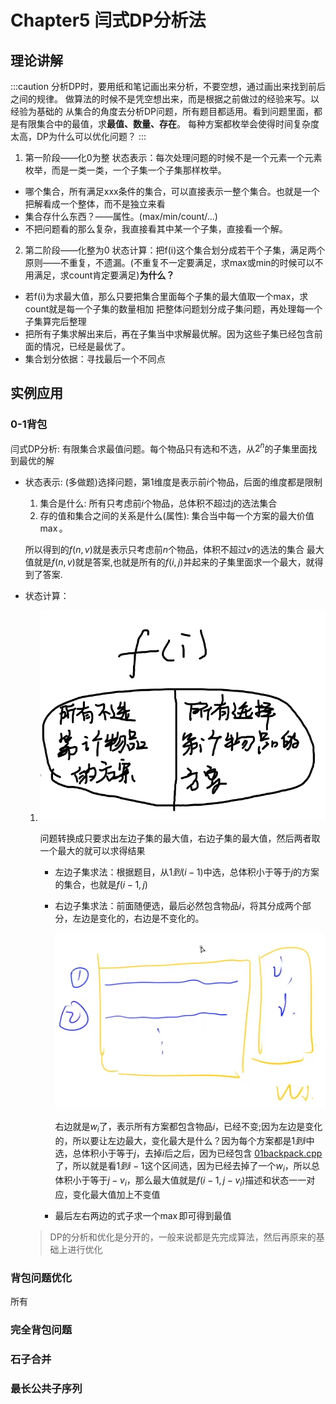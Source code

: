 # Chapter5 闫式DP分析法

## 理论讲解

:::caution
分析DP时，要用纸和笔记画出来分析，不要空想，通过画出来找到前后之间的规律。
做算法的时候不是凭空想出来，而是根据之前做过的经验来写。以经验为基础的
从集合的角度去分析DP问题，所有题目都适用。看到问题里面，都是有限集合中的最值，求**最值、数量、存在**。
每种方案都枚举会使得时间复杂度太高，DP为什么可以优化问题？
:::

1. 第一阶段——化0为整
    状态表示：每次处理问题的时候不是一个元素一个元素枚举，而是一类一类，一个子集一个子集那样枚举。
  + 哪个集合，所有满足xxx条件的集合，可以直接表示一整个集合。也就是一个把解看成一个整体，而不是独立来看
  + 集合存什么东西？——属性。(max/min/count/...)
  + 不把问题看的那么复杂，我直接看其中某一个子集，直接看一个解。
2. 第二阶段——化整为0
    状态计算：把f(i)这个集合划分成若干个子集，满足两个原则——不重复，不遗漏。(不重复不一定要满足，求max或min的时候可以不用满足，求count肯定要满足)**为什么？**
  + 若f(i)为求最大值，那么只要把集合里面每个子集的最大值取一个max，求count就是每一个子集的数量相加
    把整体问题划分成子集问题，再处理每一个子集算完后整理
  + 把所有子集求解出来后，再在子集当中求解最优解。因为这些子集已经包含前面的情况，已经是最优了。
  + 集合划分依据：寻找最后一个不同点

## 实例应用

### 0-1背包

闫式DP分析:
有限集合求最值问题。每个物品只有选和不选，从$2^n$的子集里面找到最优的解

- 状态表示: (多做题)选择问题，第$1$维度是表示前$i$个物品，后面的维度都是限制

  1. 集合是什么: 所有只考虑前$i$个物品，总体积不超过j的选法集合
  2. 存的值和集合之间的关系是什么(属性): 集合当中每一个方案的最大价值$\max$。

  所以得到的$f(n,v)$就是表示只考虑前$n$个物品，体积不超过$v$的选法的集合
  最大值就是$f(n,v)$就是答案,也就是所有的$f(i,j)$并起来的子集里面求一个最大，就得到了答案.

- 状态计算：

  1. ![image-20210507222605817](src/闫式dp分析/image-20210507222605817.png)

     问题转换成只要求出左边子集的最大值，右边子集的最大值，然后两者取一个最大的就可以求得结果

     + 左边子集求法：根据题目，从$1到(i-1)$中选，总体积小于等于$j$的方案的集合，也就是$f(i-1,j)$

     + 右边子集求法：前面随便选，最后必然包含物品$i$，将其分成两个部分，左边是变化的，右边是不变化的。

       ![image-20210507222951766](src/闫式dp分析/image-20210507222951766.png)

       右边就是$w_i$了，表示所有方案都包含物品$i$，已经不变;因为左边是变化的，所以要让左边最大，变化最大是什么？因为每个方案都是$1到i$中选，总体积小于等于$j$，去掉$i$后之后，因为已经包含 [01backpack.cpp](01backpack.cpp) 了，所以就是看$1到i-1$这个区间选，因为已经去掉了一个$w_i$，所以总体积小于等于$j-v_i$，那么最大值就是$f(i-1,j-v_i)$描述和状态一一对应，变化最大值加上不变值

     + 最后左右两边的式子求一个$\max$即可得到最值

  > DP的分析和优化是分开的，一般来说都是先完成算法，然后再原来的基础上进行优化

### 背包问题优化

所有

### 完全背包问题

### 石子合并

### 最长公共子序列